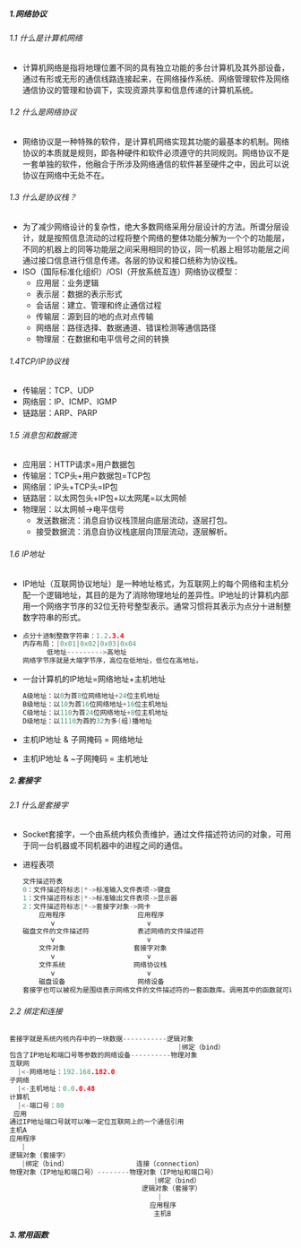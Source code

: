 ##### 1.网络协议

###### 1.1 什么是计算机网络

* 计算机网络是指将地理位置不同的具有独立功能的多台计算机及其外部设备，通过有形或无形的通信线路连接起来，在网络操作系统、网络管理软件及网络通信协议的管理和协调下，实现资源共享和信息传递的计算机系统。

###### 1.2 什么是网络协议

* 网络协议是一种特殊的软件，是计算机网络实现其功能的最基本的机制。网络协议的本质就是规则，即各种硬件和软件必须遵守的共同规则。网络协议不是一套单独的软件，他融合于所涉及网络通信的软件甚至硬件之中，因此可以说协议在网络中无处不在。

###### 1.3 什么是协议栈？

* 为了减少网络设计的复杂性，绝大多数网络采用分层设计的方法。所谓分层设计，就是按照信息流动的过程将整个网络的整体功能分解为一个个的功能层，不同的机器上的同等功能层之间采用相同的协议，同一机器上相邻功能层之间通过接口信息进行信息传递。各层的协议和接口统称为协议栈。
* ISO（国际标准化组织）/OSI（开放系统互连）网络协议模型：
  * 应用层：业务逻辑
  * 表示层：数据的表示形式
  * 会话层：建立、管理和终止通信过程
  * 传输层：源到目的地的点对点传输
  * 网络层：路径选择、数据通道、错误检测等通信路径
  * 物理层：在数据和电平信号之间的转换

###### 1.4TCP/IP协议栈

* 传输层：TCP、UDP
* 网络层：IP、ICMP、IGMP
* 链路层：ARP、PARP

###### 1.5 消息包和数据流

* 应用层：HTTP请求=用户数据包
* 传输层：TCP头+用户数据包=TCP包
* 网络层：IP头+TCP头=IP包
* 链路层：以太网包头+IP包+以太网尾=以太网帧
* 物理层：以太网帧->电平信号
  * 发送数据流：消息自协议栈顶层向底层流动，逐层打包。
  * 接受数据流：消息自协议栈底层向顶层流动，逐层解析。

###### 1.6 IP地址

* IP地址（互联网协议地址）是一种地址格式，为互联网上的每个网络和主机分配一个逻辑地址，其目的是为了消除物理地址的差异性。IP地址的计算机内部用一个网络字节序的32位无符号整型表示。通常习惯将其表示为点分十进制整数字符串的形式。

* ```c
  点分十进制整数字符串：1.2.3.4
  内存布局：|0x01|0x02|0x03|0x04
  		低地址--------->高地址
  网络字节序就是大端字节序，高位在低地址，低位在高地址。
  ```

* 一台计算机的IP地址=网络地址+主机地址

  ```c
  A级地址：以0为首8位网络地址+24位主机地址
  B级地址：以10为首16位网络地址+16位主机地址
  C级地址：以110为首24位网络地址+8位主机地址
  D级地址：以1110为首的32为多(组)播地址
  ```

* 主机IP地址 & 子网掩码 = 网络地址
* 主机IP地址 & ~子网掩码 = 主机地址

##### 2.套接字

######  2.1 什么是套接字

* Socket套接字，一个由系统内核负责维护，通过文件描述符访问的对象，可用于同一台机器或不同机器中的进程之间的通信。

* 进程表项

  ```c
  文件描述符表
  0：文件描述符标志|*->标准输入文件表项->键盘
  1：文件描述符标志|*->标准输出文件表项->显示器
  2：文件描述符标志|*->套接字对象->网卡
      应用程序					应用程序
         v						 v
  磁盘文件的文件描述符 		    表述网络的文件描述符
         v						 v
      文件对象				   套接字对象
         v						 v
      文件系统				   网络协议栈
         v						 v	
      磁盘设备					网络设备
  套接字也可以被视为是围绕表示网络文件的文件描述符的一套函数库。调用其中的函数就可以访问网络上的数据，实现不同主机间的通信功能。
  ```

###### 2.2 绑定和连接

```c
套接字就是系统内核内存中的一块数据-----------逻辑对象
    								      |绑定（bind）
包含了IP地址和端口号等参数的网络设备----------物理对象
互联网
  |<-网络地址：192.168.182.0
子网络
  |<-主机地址：0.0.0.48
计算机
  |<-端口号：80
 应用
通过IP地址端口号就可以唯一定位互联网上的一个通信引用
主机A
应用程序
   |
逻辑对象（套接字）
   |绑定（bind）			     连接（connection）
物理对象（IP地址和端口号）--------物理对象（IP地址和端口号）
    								|绑定（bind）
   								 逻辑对象（套接字）
    								 |
    							   应用程序
    								主机B
```

##### 3.常用函数